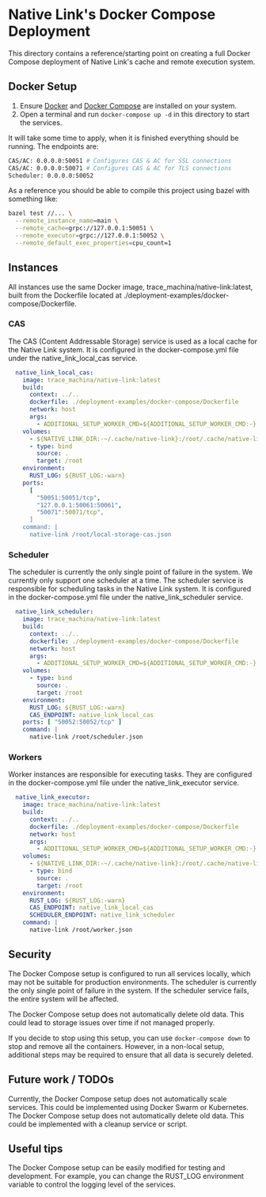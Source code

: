 # Native Link's Docker Compose Deployment

This directory contains a reference/starting point on creating a full Docker Compose deployment of Native Link's cache and remote execution system.

## Docker Setup

1. Ensure [Docker](https://docs.docker.com/engine/install/) and [Docker Compose](https://docs.docker.com/compose/install/) are installed on your system.
2. Open a terminal and run `docker-compose up -d` in this directory to start the services.

It will take some time to apply, when it is finished everything should be running. The endpoints are:

```sh
CAS/AC: 0.0.0.0:50051 # Configures CAS & AC for SSL connections
CAS/AC: 0.0.0.0:50071 # Configures CAS & AC for TLS connections
Scheduler: 0.0.0.0:50052
```

As a reference you should be able to compile this project using bazel with something like:

```sh
bazel test //... \
  --remote_instance_name=main \
  --remote_cache=grpc://127.0.0.1:50051 \
  --remote_executor=grpc://127.0.0.1:50052 \
  --remote_default_exec_properties=cpu_count=1
```

## Instances

All instances use the same Docker image, trace_machina/native-link:latest, built from the Dockerfile located at ./deployment-examples/docker-compose/Dockerfile.

### CAS

The CAS (Content Addressable Storage) service is used as a local cache for the Native Link system. It is configured in the docker-compose.yml file under the native_link_local_cas service.

```yml
  native_link_local_cas:
    image: trace_machina/native-link:latest
    build:
      context: ../..
      dockerfile: ./deployment-examples/docker-compose/Dockerfile
      network: host
      args:
        - ADDITIONAL_SETUP_WORKER_CMD=${ADDITIONAL_SETUP_WORKER_CMD:-}
    volumes:
      - ${NATIVE_LINK_DIR:-~/.cache/native-link}:/root/.cache/native-link
      - type: bind
        source: .
        target: /root
    environment:
      RUST_LOG: ${RUST_LOG:-warn}
    ports: 
      [
        "50051:50051/tcp",
        "127.0.0.1:50061:50061",
        "50071":50071/tcp",
      ]
    command: |
      native-link /root/local-storage-cas.json
```

### Scheduler

The scheduler is currently the only single point of failure in the system. We currently only support one scheduler at a time.
The scheduler service is responsible for scheduling tasks in the Native Link system. It is configured in the docker-compose.yml file under the native_link_scheduler service.

```yml
  native_link_scheduler:
    image: trace_machina/native-link:latest
    build:
      context: ../..
      dockerfile: ./deployment-examples/docker-compose/Dockerfile
      network: host
      args:
        - ADDITIONAL_SETUP_WORKER_CMD=${ADDITIONAL_SETUP_WORKER_CMD:-}
    volumes:
      - type: bind
        source: .
        target: /root
    environment:
      RUST_LOG: ${RUST_LOG:-warn}
      CAS_ENDPOINT: native_link_local_cas
    ports: [ "50052:50052/tcp" ]
    command: |
      native-link /root/scheduler.json
```

### Workers

Worker instances are responsible for executing tasks. They are configured in the docker-compose.yml file under the native_link_executor service.

```yml
  native_link_executor:
    image: trace_machina/native-link:latest
    build:
      context: ../..
      dockerfile: ./deployment-examples/docker-compose/Dockerfile
      network: host
      args:
        - ADDITIONAL_SETUP_WORKER_CMD=${ADDITIONAL_SETUP_WORKER_CMD:-}
    volumes:
      - ${NATIVE_LINK_DIR:-~/.cache/native-link}:/root/.cache/native-link
      - type: bind
        source: .
        target: /root
    environment:
      RUST_LOG: ${RUST_LOG:-warn}
      CAS_ENDPOINT: native_link_local_cas
      SCHEDULER_ENDPOINT: native_link_scheduler
    command: |
      native-link /root/worker.json
```

## Security

The Docker Compose setup is configured to run all services locally, which may not be suitable for production environments. The scheduler is currently the only single point of failure in the system. If the scheduler service fails, the entire system will be affected.

The Docker Compose setup does not automatically delete old data. This could lead to storage issues over time if not managed properly. 

If you decide to stop using this setup, you can use `docker-compose down` to stop and remove all the containers. However, in a non-local setup, additional steps may be required to ensure that all data is securely deleted.

## Future work / TODOs

Currently, the Docker Compose setup does not automatically scale services. This could be implemented using Docker Swarm or Kubernetes.
The Docker Compose setup does not automatically delete old data. This could be implemented with a cleanup service or script.

## Useful tips

The Docker Compose setup can be easily modified for testing and development. For example, you can change the RUST_LOG environment variable to control the logging level of the services.
